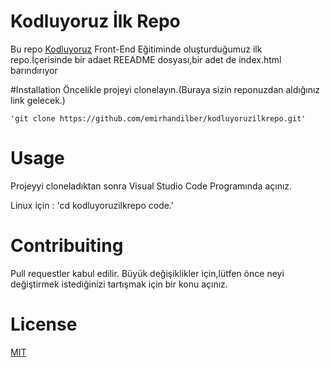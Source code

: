 # Kodluyoruz İlk Repo
Bu repo [Kodluyoruz](https://kodluyoruz.org/) Front-End Eğitiminde oluşturduğumuz ilk repo.İçerisinde bir adaet REEADME dosyası,bir adet de index.html barındırıyor

#Installation
Öncelikle projeyi clonelayın.(Buraya sizin reponuzdan aldığınız link gelecek.)

    'git clone https://github.com/emirhandilber/kodluyoruzilkrepo.git'


# Usage
Projeyyi cloneladıktan sonra Visual Studio Code Programında açınız.

Linux için :
    'cd kodluyoruzilkrepo
    code.'

# Contribuiting
Pull requestler kabul edilir. Büyük değişiklikler için,lütfen önce neyi değiştirmek istediğinizi tartışmak için bir konu açınız.

# License

[MIT](https://opensource.org/license/mit/)

